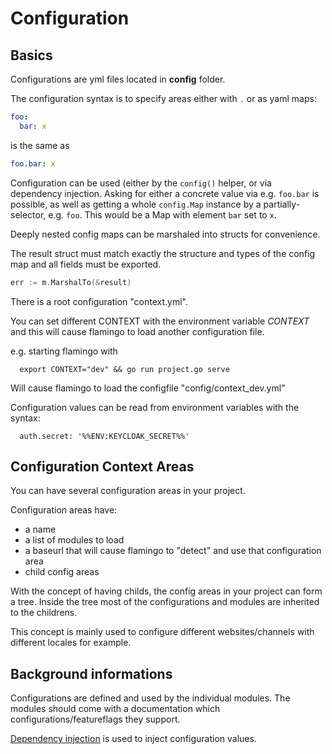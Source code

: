 # Configuration

## Basics
Configurations are yml files located in **config** folder.

The configuration syntax is to specify areas either with `.` or as yaml maps:

```yaml
foo:
  bar: x
```

is the same as

```yaml
foo.bar: x
```

Configuration can be used (either by the `config()` helper, or via dependency injection.
Asking for either a concrete value via e.g. `foo.bar` is possible, as well as getting a whole `config.Map` instance by a partially-selector, e.g. `foo`.
This would be a Map with element `bar` set to `x`.

Deeply nested config maps can be marshaled into structs for convenience.

The result struct must match exactly the structure and types of the config map and all fields must be exported.

```go
err := m.MarshalTo(&result)
```

There is a root configuration "context.yml".

You can set different CONTEXT with the environment variable *CONTEXT* and this will cause flamingo to load another configuration file.

e.g. starting flamingo with
```
  export CONTEXT="dev" && go run project.go serve
```
Will cause flamingo to load the configfile "config/context_dev.yml"


Configuration values can be read from environment variables with the syntax:

```
  auth.secret: '%%ENV:KEYCLOAK_SECRET%%'
```

## Configuration Context Areas

You can have several configuration areas in your project.

Configuration areas have:
* a name
* a list of modules to load
* a baseurl that will cause flamingo to "detect" and use that configuration area
* child config areas

With the concept of having childs, the config areas in your project can form a tree. Inside the tree most of the configurations and modules are inherited to the childrens.

This concept is mainly used to configure different websites/channels with different locales for example.

## Background informations

Configurations are defined and used by the individual modules. 
The modules should come with a documentation which configurations/featureflags they support.

[Dependency injection](dependency-injection.md) is used to inject configuration values.

